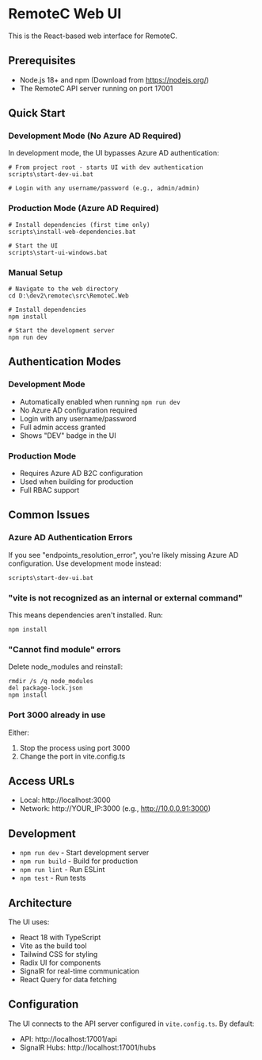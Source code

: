# RemoteC Web UI

This is the React-based web interface for RemoteC.

## Prerequisites

- Node.js 18+ and npm (Download from https://nodejs.org/)
- The RemoteC API server running on port 17001

## Quick Start

### Development Mode (No Azure AD Required)

In development mode, the UI bypasses Azure AD authentication:

```batch
# From project root - starts UI with dev authentication
scripts\start-dev-ui.bat

# Login with any username/password (e.g., admin/admin)
```

### Production Mode (Azure AD Required)

```batch
# Install dependencies (first time only)
scripts\install-web-dependencies.bat

# Start the UI
scripts\start-ui-windows.bat
```

### Manual Setup

```batch
# Navigate to the web directory
cd D:\dev2\remotec\src\RemoteC.Web

# Install dependencies
npm install

# Start the development server
npm run dev
```

## Authentication Modes

### Development Mode
- Automatically enabled when running `npm run dev`
- No Azure AD configuration required
- Login with any username/password
- Full admin access granted
- Shows "DEV" badge in the UI

### Production Mode
- Requires Azure AD B2C configuration
- Used when building for production
- Full RBAC support

## Common Issues

### Azure AD Authentication Errors

If you see "endpoints_resolution_error", you're likely missing Azure AD configuration. Use development mode instead:

```batch
scripts\start-dev-ui.bat
```

### "vite is not recognized as an internal or external command"

This means dependencies aren't installed. Run:
```batch
npm install
```

### "Cannot find module" errors

Delete node_modules and reinstall:
```batch
rmdir /s /q node_modules
del package-lock.json
npm install
```

### Port 3000 already in use

Either:
1. Stop the process using port 3000
2. Change the port in vite.config.ts

## Access URLs

- Local: http://localhost:3000
- Network: http://YOUR_IP:3000 (e.g., http://10.0.0.91:3000)

## Development

- `npm run dev` - Start development server
- `npm run build` - Build for production
- `npm run lint` - Run ESLint
- `npm test` - Run tests

## Architecture

The UI uses:
- React 18 with TypeScript
- Vite as the build tool
- Tailwind CSS for styling
- Radix UI for components
- SignalR for real-time communication
- React Query for data fetching

## Configuration

The UI connects to the API server configured in `vite.config.ts`. By default:
- API: http://localhost:17001/api
- SignalR Hubs: http://localhost:17001/hubs